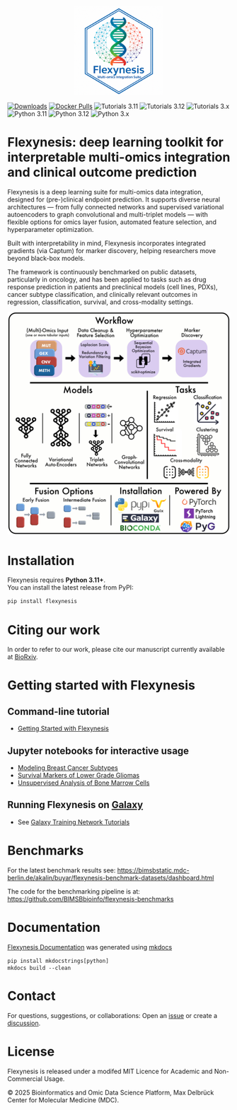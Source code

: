 
<p align="center">
  <img alt="logo" src="https://github.com/BIMSBbioinfo/flexynesis/raw/main/img/logo.png" width="40%">
</p>

[![Downloads](https://static.pepy.tech/badge/flexynesis)](https://pepy.tech/project/flexynesis)
[![Docker Pulls](https://img.shields.io/docker/pulls/borauyar/flexynesis?logo=docker)](https://hub.docker.com/r/borauyar/flexynesis)
![Tutorials 3.11](https://img.shields.io/github/actions/workflow/status/BIMSBbioinfo/flexynesis/tutorials.yml?branch=main&job=Tutorials%20Python%203.11&label=Tutorials:%20Python%203.11)
![Tutorials 3.12](https://img.shields.io/github/actions/workflow/status/BIMSBbioinfo/flexynesis/tutorials.yml?branch=main&job=Tutorials%20Python%203.12&label=Tutorials:%20Python%203.12)
![Tutorials 3.x](https://img.shields.io/github/actions/workflow/status/BIMSBbioinfo/flexynesis/tutorials.yml?branch=main&job=Tutorials%20Python%203.x&label=Tutorials:%20Python%203.x)
![Python 3.11](https://img.shields.io/github/actions/workflow/status/BIMSBbioinfo/flexynesis/models.yml?branch=main&job=Python%203.11&label=Models:%20Python%203.11)
![Python 3.12](https://img.shields.io/github/actions/workflow/status/BIMSBbioinfo/flexynesis/models.yml?branch=main&job=Python%203.12&label=Models:%20Python%203.12)
![Python 3.x](https://img.shields.io/github/actions/workflow/status/BIMSBbioinfo/flexynesis/models.yml?branch=main&job=Python%203.x&label=Models:%20Python%203.x%20(latest))

# Flexynesis: deep learning toolkit for interpretable multi-omics integration and clinical outcome prediction

Flexynesis is a deep learning suite for multi-omics data integration, designed for (pre-)clinical endpoint prediction. It supports diverse neural architectures — from fully connected networks and supervised variational autoencoders to graph convolutional and multi-triplet models — with flexible options for omics layer fusion, automated feature selection, and hyperparameter optimization.

Built with interpretability in mind, Flexynesis incorporates integrated gradients (via Captum) for marker discovery, helping researchers move beyond black-box models.

The framework is continuously benchmarked on public datasets, particularly in oncology, and has been applied to tasks such as drug response prediction in patients and preclinical models (cell lines, PDXs), cancer subtype classification, and clinically relevant outcomes in regression, classification, survival, and cross-modality settings.

<p align="center">
  <img alt="workflow" src="https://github.com/BIMSBbioinfo/flexynesis/raw/main/img/graphical_abstract.jpg">
</p>

# Installation

Flexynesis requires **Python 3.11+**.  
You can install the latest release from PyPI:

```bash
pip install flexynesis
```

# Citing our work

In order to refer to our work, please cite our manuscript currently available at [BioRxiv](https://biorxiv.org/cgi/content/short/2024.07.16.603606v1). 

# Getting started with Flexynesis

## Command-line tutorial

- [Getting Started with Flexynesis](https://bimsbstatic.mdc-berlin.de/akalin/buyar/flexynesis/site/getting_started/)

## Jupyter notebooks for interactive usage

- [Modeling Breast Cancer Subtypes](https://github.com/BIMSBbioinfo/flexynesis/blob/main/examples/tutorials/brca_subtypes.ipynb)
- [Survival Markers of Lower Grade Gliomas](https://github.com/BIMSBbioinfo/flexynesis/blob/main/examples/tutorials/survival_subtypes_LGG_GBM.ipynb)
- [Unsupervised Analysis of Bone Marrow Cells](https://github.com/BIMSBbioinfo/flexynesis/blob/main/examples/tutorials/unsupervised_analysis_single_cell.ipynb)

## Running Flexynesis on [Galaxy](https://usegalaxy.eu/)

- See [Galaxy Training Network Tutorials](https://github.com/BIMSBbioinfo/flexynesis/discussions/107) 

# Benchmarks

For the latest benchmark results see: 
https://bimsbstatic.mdc-berlin.de/akalin/buyar/flexynesis-benchmark-datasets/dashboard.html

The code for the benchmarking pipeline is at: https://github.com/BIMSBbioinfo/flexynesis-benchmarks

# Documentation

[Flexynesis Documentation](https://bimsbstatic.mdc-berlin.de/akalin/buyar/flexynesis/site/getting_started/) was generated using [mkdocs](https://mkdocstrings.github.io/) 

```
pip install mkdocstrings[python]
mkdocs build --clean
```

# Contact

For questions, suggestions, or collaborations: Open an [issue](https://github.com/BIMSBbioinfo/flexynesis/issues) or create a [discussion](https://github.com/BIMSBbioinfo/flexynesis/discussions).  

# License 

Flexynesis is released under a modifed MIT Licence for Academic and Non-Commercial Usage. 

© 2025 Bioinformatics and Omic Data Science Platform, Max Delbrück Center for Molecular Medicine (MDC).


